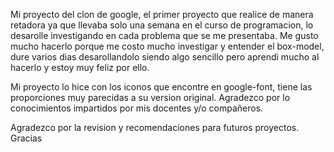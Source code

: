 Mi proyecto del clon de google, el primer proyecto que realice de manera retadora ya que llevaba solo una semana en el curso de programacion, lo desarolle investigando en cada problema que se me presentaba.
Me gusto mucho hacerlo porque me costo mucho investigar y entender el box-model, dure varios dias desarollandolo siendo algo sencillo pero aprendi mucho al hacerlo y estoy muy feliz por ello. 

Mi proyecto lo hice con los iconos que encontre en google-font, tiene las proporciones muy parecidas a su version original. Agradezco por lo conocimientos impartidos por mis docentes y/o compañeros.

Agradezco por la revision y recomendaciones para futuros proyectos. Gracias